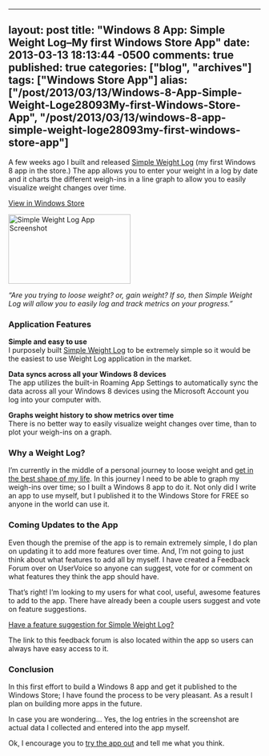  ---
  layout: post
  title: "Windows 8 App: Simple Weight Log–My first Windows Store App"
  date: 2013-03-13 18:13:44 -0500
  comments: true
  published: true
  categories: ["blog", "archives"]
  tags: ["Windows Store App"]
  alias: ["/post/2013/03/13/Windows-8-App-Simple-Weight-Loge28093My-first-Windows-Store-App", "/post/2013/03/13/windows-8-app-simple-weight-loge28093my-first-windows-store-app"]
  ---
<!-- more -->
<p>A few weeks ago I built and released <a href="http://apps.microsoft.com/windows/en-in/app/simple-weight-log/e369e5bb-e363-4ada-a479-07ff60c85b6c">Simple Weight Log</a> (my first Windows 8 app in the store.) The app allows you to enter your weight in a log by date and it charts the different weigh-ins in a line graph to allow you to easily visualize weight changes over time.</p>  <p><a href="ms-windows-store:PDP?PFN=SimplovationLLC.SimpleWeightLog_zambmtj2152mm">View in Windows Store</a></p>  <p><a href="http://apps.microsoft.com/windows/en-in/app/simple-weight-log/e369e5bb-e363-4ada-a479-07ff60c85b6c"><img title="Simple Weight Log" style="border-top: 0px; border-right: 0px; background-image: none; border-bottom: 0px; padding-top: 0px; padding-left: 0px; border-left: 0px; display: inline; padding-right: 0px" border="0" alt="Simple Weight Log App Screenshot" src="http://pietschsoft.com/image.axd?picture=SimpleWeightLogScreenshot_20130313_1.jpg" width="244" height="139" /></a></p>  <p><em>“Are you trying to loose weight? or, gain weight? If so, then Simple Weight Log will allow you to easily log and track metrics on your progress.”</em></p>  <h3>Application Features</h3>  <p><strong>Simple and easy to use     <br /></strong>I purposely built <a href="http://apps.microsoft.com/windows/en-in/app/simple-weight-log/e369e5bb-e363-4ada-a479-07ff60c85b6c">Simple Weight Log</a> to be extremely simple so it would be the easiest to use Weight Log application in the market.</p>  <p><strong>Data syncs across all your Windows 8 devices     <br /></strong>The app utilizes the built-in Roaming App Settings to automatically sync the data across all your Windows 8 devices using the Microsoft Account you log into your computer with.</p>  <p><strong>Graphs weight history to show metrics over time     <br /></strong>There is no better way to easily visualize weight changes over time, than to plot your weigh-ins on a graph.</p>  <h3>Why a Weight Log?</h3>  <p>I’m currently in the middle of a personal journey to loose weight and <a href="http://www.Beachbody.com/P90X">get in the best shape of my life</a>. In this journey I need to be able to graph my weigh-ins over time; so I built a Windows 8 app to do it. Not only did I write an app to use myself, but I published it to the Windows Store for FREE so anyone in the world can use it.</p>  <h3>Coming Updates to the App</h3>  <p>Even though the premise of the app is to remain extremely simple, I do plan on updating it to add more features over time. And, I’m not going to just think about what features to add all by myself. I have created a Feedback Forum over on UserVoice so anyone can suggest, vote for or comment on what features they think the app should have.</p>  <p>That’s right! I’m looking to my users for what cool, useful, awesome features to add to the app. There have already been a couple users suggest and vote on feature suggestions.</p>  <p><a href="https://simplovation.uservoice.com/forums/195544-simple-weight-log-for-windows-8">Have a feature suggestion for Simple Weight Log?</a></p>  <p>The link to this feedback forum is also located within the app so users can always have easy access to it.</p>  <h3>Conclusion</h3>  <p>In this first effort to build a Windows 8 app and get it published to the Windows Store; I have found the process to be very pleasant. As a result I plan on building more apps in the future.</p>  <p>In case you are wondering… Yes, the log entries in the screenshot are actual data I collected and entered into the app myself.</p>  <p>Ok, I encourage you to <a href="http://apps.microsoft.com/windows/en-in/app/simple-weight-log/e369e5bb-e363-4ada-a479-07ff60c85b6c">try the app out</a> and tell me what you think.</p>
